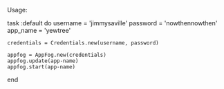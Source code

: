 Usage:

task :default do
 	username = 'jimmysaville'
	password = 'nowthennowthen'
	app_name = 'yewtree'

	credentials = Credentials.new(username, password)

 	appfog = AppFog.new(credentials)
	appfog.update(app-name)
	appfog.start(app-name)
end